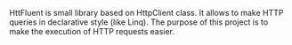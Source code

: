 HttFluent is small library based on HttpClient class. It allows to make HTTP queries in declarative style (like Linq). The purpose of this project is to make the execution of HTTP requests easier.
